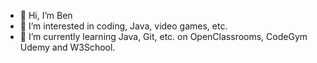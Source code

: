 - 👋 Hi, I’m Ben
- 👀 I’m interested in coding, Java, video games, etc.
- 🌱 I’m currently learning Java, Git, etc. on OpenClassrooms, CodeGym Udemy and W3School.

<!---
BBornier/BBornier is a ✨ special ✨ repository because its `README.md` (this file) appears on your GitHub profile.
You can click the Preview link to take a look at your changes.
--->
